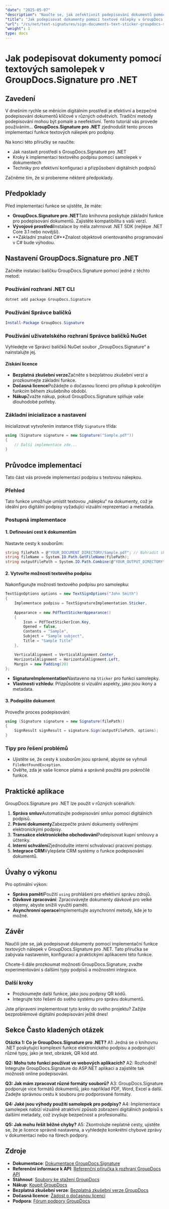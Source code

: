 ```yaml
---
"date": "2025-05-07"
"description": "Naučte se, jak zefektivnit podepisování dokumentů pomocí textových samolepek pomocí GroupDocs.Signature pro .NET. Vylepšete své digitální pracovní postupy s tímto komplexním průvodcem."
"title": "Jak podepisovat dokumenty pomocí textové nálepky v GroupDocs.Signature pro .NET"
"url": "/cs/net/text-signatures/sign-documents-text-sticker-groupdocs-signature-dotnet/"
"weight": 1
type: docs
---
```

# Jak podepisovat dokumenty pomocí textových samolepek v GroupDocs.Signature pro .NET

## Zavedení

V dnešním rychle se měnícím digitálním prostředí je efektivní a bezpečné podepisování dokumentů klíčové v různých odvětvích. Tradiční metody podepisování mohou být pomalé a neefektivní. Tento tutoriál vás provede používáním... **GroupDocs.Signature pro .NET** zjednodušit tento proces implementací funkce textových nálepek pro podpisy.

Na konci této příručky se naučíte:
- Jak nastavit prostředí s GroupDocs.Signature pro .NET
- Kroky k implementaci textového podpisu pomocí samolepek v dokumentech
- Techniky pro efektivní konfiguraci a přizpůsobení digitálních podpisů

Začněme tím, že si probereme některé předpoklady.

## Předpoklady

Před implementací funkce se ujistěte, že máte:
- **GroupDocs.Signature pro .NET**Tato knihovna poskytuje základní funkce pro podepisování dokumentů. Zajistěte kompatibilitu s vaší verzí.
- **Vývojové prostředí**Instalace by měla zahrnovat .NET SDK (nejlépe .NET Core 3.1 nebo novější).
- **Základní znalost C#**Znalost objektově orientovaného programování v C# bude výhodou.

## Nastavení GroupDocs.Signature pro .NET

Začněte instalací balíčku GroupDocs.Signature pomocí jedné z těchto metod:

### Používání rozhraní .NET CLI
```bash
dotnet add package GroupDocs.Signature
```

### Používání Správce balíčků
```powershell
Install-Package GroupDocs.Signature
```

### Používání uživatelského rozhraní Správce balíčků NuGet
Vyhledejte ve Správci balíčků NuGet soubor „GroupDocs.Signature“ a nainstalujte jej.

#### Získání licence
- **Bezplatná zkušební verze**Začněte s bezplatnou zkušební verzí a prozkoumejte základní funkce.
- **Dočasná licence**Požádejte o dočasnou licenci pro přístup k pokročilým funkcím během zkušebního období.
- **Nákup**Zvažte nákup, pokud GroupDocs.Signature splňuje vaše dlouhodobé potřeby.

### Základní inicializace a nastavení
Inicializovat vytvořením instance třídy `Signature` třída:
```csharp
using (Signature signature = new Signature("Sample.pdf"))
{
    // Další implementace zde...
}
```

## Průvodce implementací

Tato část vás provede implementací podpisu s textovou nálepkou.

### Přehled

Tato funkce umožňuje umístit textovou „nálepku“ na dokumenty, což je ideální pro digitální podpisy vyžadující vizuální reprezentaci a metadata.

### Postupná implementace

#### 1. Definování cest k dokumentům
Nastavte cesty k souborům:
```csharp
string filePath = @"YOUR_DOCUMENT_DIRECTORY/Sample.pdf"; // Nahradit skutečnou cestou
string fileName = System.IO.Path.GetFileName(filePath);
string outputFilePath = System.IO.Path.Combine(@"YOUR_OUTPUT_DIRECTORY", "SignWithTextSticker", fileName);
```

#### 2. Vytvořte možnosti textového podpisu
Nakonfigurujte možnosti textového podpisu pro samolepku:
```csharp
TextSignOptions options = new TextSignOptions("John Smith")
{
    Implementace podpisu = TextSignatureImplementation.Sticker,
    
    Appearance = new PdfTextStickerAppearance()
    {
        Icon = PdfTextStickerIcon.Key,
        Opened = false,
        Contents = "Sample",
        Subject = "Sample subject",
        Title = "Sample Title"
    },

    VerticalAlignment = VerticalAlignment.Center,
    HorizontalAlignment = HorizontalAlignment.Left,
    Margin = new Padding(20)
};
```
- **SignatureImplementation**Nastaveno na `Sticker` pro funkci samolepky.
- **Vlastnosti vzhledu**: Přizpůsobte si vizuální aspekty, jako jsou ikony a metadata.

#### 3. Podepište dokument
Proveďte proces podepisování:
```csharp
using (Signature signature = new Signature(filePath))
{
    SignResult signResult = signature.Sign(outputFilePath, options);
}
```

### Tipy pro řešení problémů
- Ujistěte se, že cesty k souborům jsou správné, abyste se vyhnuli `FileNotFoundException`.
- Ověřte, zda je vaše licence platná a správně použitá pro pokročilé funkce.

## Praktické aplikace
GroupDocs.Signature pro .NET lze použít v různých scénářích:
1. **Správa smluv**Automatizujte podepisování smluv pomocí digitálních podpisů.
2. **Právní dokumenty**Zabezpečte právní dokumenty ověřenými elektronickými podpisy.
3. **Transakce elektronického obchodování**Podepisovat kupní smlouvy a účtenky.
4. **Interní schválení**Zjednodušte interní schvalovací pracovní postupy.
5. **Integrace CRM**Vylepšete CRM systémy o funkce podepisování dokumentů.

## Úvahy o výkonu
Pro optimální výkon:
- **Správa paměti**Použití `using` prohlášení pro efektivní správu zdrojů.
- **Dávkové zpracování**: Zpracovávejte dokumenty dávkově pro velké objemy, abyste snížili využití paměti.
- **Asynchronní operace**Implementujte asynchronní metody, kde je to možné.

## Závěr
Naučili jste se, jak podepisovat dokumenty pomocí implementační funkce textových nálepek v GroupDocs.Signature pro .NET. Tato příručka se zabývala nastavením, konfigurací a praktickými aplikacemi této funkce.

Chcete-li dále prozkoumat možnosti GroupDocs.Signature, zvažte experimentování s dalšími typy podpisů a možnostmi integrace.

### Další kroky
- Prozkoumejte další funkce, jako jsou podpisy QR kódů.
- Integrujte toto řešení do svého systému pro správu dokumentů.

Jste připraveni implementovat tyto kroky do svého projektu? Zažijte bezproblémové digitální podepisování ještě dnes!

## Sekce Často kladených otázek

**Otázka 1: Co je GroupDocs.Signature pro .NET?**
A1: Jedná se o knihovnu .NET poskytující komplexní funkce elektronického podpisu a podporující různé typy, jako je text, obrázek, QR kód atd.

**Q2: Mohu tuto funkci používat ve webových aplikacích?**
A2: Rozhodně! Integrujte GroupDocs.Signature do ASP.NET aplikací a zajistěte tak možnosti online podepisování.

**Q3: Jak mám zpracovat různé formáty souborů?**
A3: GroupDocs.Signature podporuje více formátů dokumentů, jako například PDF, Word, Excel a další. Zadejte správnou cestu k souboru pro podporované formáty.

**Q4: Jaké jsou výhody použití samolepek pro podpisy?**
A4: Implementace samolepek nabízí vizuálně atraktivní způsob zobrazení digitálních podpisů s dalšími metadaty, což zvyšuje bezpečnost a profesionalitu.

**Q5: Jak mohu řešit běžné chyby?**
A5: Zkontrolujte neplatné cesty, ujistěte se, že je licence správně nastavena, a vyhledejte konkrétní chybové zprávy v dokumentaci nebo na fórech podpory.

## Zdroje
- **Dokumentace**: [Dokumentace GroupDocs.Signature](https://docs.groupdocs.com/signature/net/)
- **Referenční informace k API**: [Referenční příručka k rozhraní GroupDocs API](https://reference.groupdocs.com/signature/net/)
- **Stáhnout**: [Soubory ke stažení GroupDocs](https://releases.groupdocs.com/signature/net/)
- **Nákup**: [Koupit GroupDocs](https://purchase.groupdocs.com/buy)
- **Bezplatná zkušební verze**: [Bezplatná zkušební verze GroupDocs](https://releases.groupdocs.com/signature/net/)
- **Dočasná licence**: [Žádost o dočasnou licenci](https://purchase.groupdocs.com/temporary-license/)
- **Podpora**: [Fórum podpory GroupDocs](https://forum.groupdocs.com/c/signature/)